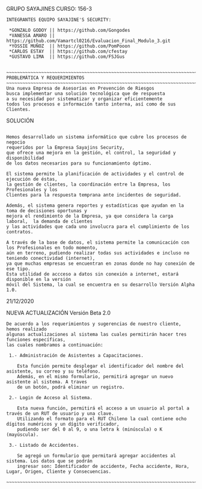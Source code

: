 GRUPO SAYAJINES
CURSO: 156-3
~~~~~~~~~~~~~~~~~~~~~~~~~~~~~~~~~~~~~~~~~~~~~~~~~~~~~~~~~~~~~~~~~~~~~~~~~~~~~~~~~~~~~~~~~~~~~~~~~~~~~~~~~~~~~~~~~~~~~~~~
INTEGRANTES EQUIPO SAYAJINE'S SECURITY:

 *GONZALO GODOY || https://github.com/Gongodes
 *VANESSA AMARO || https://github.com/Vamartcl0216/Evaluacion_Final_Modulo_3.git
 *YOSSIE MUÑOZ  || https://github.com/PomPooon
 *CARLOS ESTAY  || https://github.com/cfestay
 *GUSTAVO LIMA  || https://github.com/FSJGus


~~~~~~~~~~~~~~~~~~~~~~~~~~~~~~~~~~~~~~~~~~~~~~~~~~~~~~~~~~~~~~~~~~~~~~~~~~~~~~~~~~~~~~~~~~~~~~~~~~~~~~~~~~~~~~~~~~~~~~~
PROBLEMÁTICA Y REQUERIMIENTOS
~~~~~~~~~~~~~~~~~~~~~~~~~~~~~~~~~~~~~~~~~~~~~~~~~~~~~~~~~~~~~~~~~~~~~~~~~~~~~~~~~~~~~~~~~~~~~~~~~~~~~~~~~~~~~~~~~~~~~~~
Una nueva Empresa de Asesorías en Prevención de Riesgos 
busca implementar una solución tecnológica que de respuesta 
a su necesidad por sistematizar y organizar eficientemente 
todos los procesos e información tanto interna, así como de sus Clientes.
~~~~~~~~~~~~~~~~~~~~~~~~~~~~~~~~~~~~~~~~~~~~~~~~~~~~~~~~~~~~~~~~~~~~~~~~~~~~~~~~~~~~~~~~~~~~~~~~~~~~~~~~~~~~~~~~~~~~~~~~
SOLUCIÓN
~~~~~~~~~~~~~~~~~~~~~~~~~~~~~~~~~~~~~~~~~~~~~~~~~~~~~~~~~~~~~~~~~~~~~~~~~~~~~~~~~~~~~~~~~~~~~~~~~~~~~~~~~~~~~~~~~~~~~~~~

Hemos desarrollado un sistema informático que cubre los procesos de negocio 
requeridos por la Empresa Sayajins Security,
que ofrece una mejora en la gestión, el control, la seguridad y disponibilidad
de los datos necesarios para su funcionamiento óptimo.  

El sistema permite la planificación de actividades y el control de ejecución de éstas, 
la gestión de clientes, la coordinación entre la Empresa, los Profesionales y los 
Clientes para la respuesta temprana ante incidentes de seguridad. 

Además, el sistema genera reportes y estadísticas que ayudan en la toma de decisiones oportunas y
mejora el rendimiento de la Empresa, ya que considera la carga laboral,  la demanda de clientes 
y las actividades que cada uno involucra para el cumplimiento de los contratos.
 
A través de la base de datos, el sistema permite la comunicación con los Profesionales en todo momento, 
aún en terreno, pudiendo realizar todas sus actividades e incluso no teniendo conectividad (internet), 
ya que muchas empresas se encuentran en zonas donde no hay conexión de ese tipo. 
Esta utilidad de accceso a datos sin conexión a internet, estará disponible en la versión 
móvil del Sistema, la cual se encuentra en su desarrollo Versión Alpha 1.0.

~~~~~~~~~~~~~~~~~~~~~~~~~~~~~~~~~~~~~~~~~~~~~~~~~~~~~~~~~~~~~~~~~~~~~~~~~~~~~~~~~~~~~~~~~~~~~~~~~~~~~~~~~~~~~~~~~~~~~~~~~~~
21/12/2020

NUEVA ACTUALIZACIÓN Versión Beta 2.0
~~~~~~~~~~~~~~~~~~~~~~~~~~~~~~~~~~~~~~~~~~~~~~~~~~~~~~~~~~~~~~~~~~~~~~~~~~~~~~~~~~~~~~~~~~~~~~~~~~~~~~~~~~~~~~~~~~~~~~~~~~~
De acuerdo a los requerimientos y sugerencias de nuestro cliente, hemos realizado
algunas actualizaciones al sistema las cuales permitirán hacer tres funciones específicas,
las cuales nombramos a continuación:

 1.- Administración de Asistentes a Capacitaciones.

	Esta función permite desplegar el identificador del nombre del asistente, su correo y su teléfono. 
	Además, en el mismo formulario, permitirá agregar un nuevo asistente al sistema. A traves
	de un botón, podrá eliminar un registro.

 2.- Login de Acceso al Sistema.
	
	Esta nueva función, permitirá el acceso a un usuario al portal a través de un RUT de usuario y una clave.
	Utilizando el formato para el RUT Chileno la cual contiene ocho dígitos numéricos y un dígito verificador,
	pudiendo ser del 0 al 9, o una letra k (minúscula) o K (mayúscula).

 3.- Listado de Accidentes.

	Se agregó un formulario que permitará agregar accidentes al sistema. Los datos que se podrán 
	ingresar son: Identificador de accidente, Fecha accidente, Hora, Lugar, Origen, Cliente y Consecuencias.

~~~~~~~~~~~~~~~~~~~~~~~~~~~~~~~~~~~~~~~~~~~~~~~~~~~~~~~~~~~~~~~~~~~~~~~~~~~~~~~~~~~~~~~~~~~~~~~~~~~~~~~~~~~~~~~~~~~~~~~~





